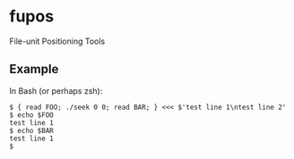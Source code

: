 # fupos

File-unit Positioning Tools

## Example

In Bash (or perhaps zsh):

```
$ { read FOO; ./seek 0 0; read BAR; } <<< $'test line 1\ntest line 2'
$ echo $FOO
test line 1
$ echo $BAR
test line 1
$
```
